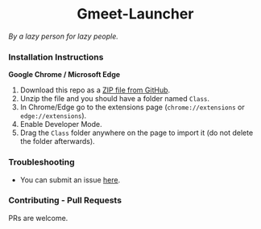 
<h1 align="center">Gmeet-Launcher</h1>

*By a lazy person for lazy people.*

### Installation Instructions
**Google Chrome / Microsoft Edge** 
1. Download this repo as a [ZIP file from GitHub](https://github.com/jaywyawhare/Gmeet-Launcher/blob/main/Class.zip).
2. Unzip the file and you should have a folder named `Class`.
3. In Chrome/Edge go to the extensions page (`chrome://extensions` or `edge://extensions`).
4. Enable Developer Mode.
5. Drag the `Class` folder anywhere on the page to import it (do not delete the folder afterwards).


### Troubleshooting
* You can submit an issue [here](https://github.com/jaywyawhare/Gmeet-Launcher/issues/new/choose).

### Contributing - Pull Requests
PRs are welcome. 

